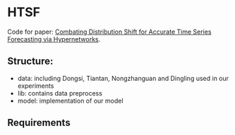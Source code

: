 # HTSF
Code for paper: [Combating Distribution Shift for Accurate Time Series Forecasting via Hypernetworks](https://arxiv.org/pdf/2202.10808.pdf).
## Structure:
- data: including Dongsi, Tiantan, Nongzhanguan and Dingling used in our experiments
- lib: contains data preprocess
- model: implementation of our model
## Requirements
